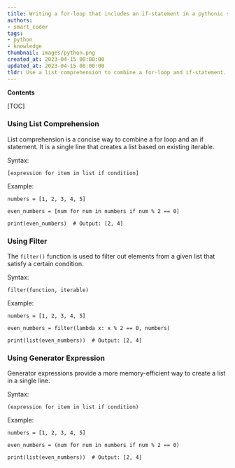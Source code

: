 ```yaml
---
title: Writing a for-loop that includes an if-statement in a pythonic style
authors:
- smart_coder
tags:
- python
- knowledge
thumbnail: images/python.png
created_at: 2023-04-15 00:00:00
updated_at: 2023-04-15 00:00:00
tldr: Use a list comprehension to combine a for-loop and if-statement.
---
```


**Contents**

[TOC]

### Using List Comprehension 
List comprehension is a concise way to combine a for loop and an if statement. It is a single line that creates a list based on existing iterable. 

Syntax: 
```
[expression for item in list if condition]
```

Example: 
```
numbers = [1, 2, 3, 4, 5]

even_numbers = [num for num in numbers if num % 2 == 0]

print(even_numbers)  # Output: [2, 4]
```

### Using Filter
The `filter()` function is used to filter out elements from a given list that satisfy a certain condition.

Syntax:
```
filter(function, iterable)
```

Example:
```
numbers = [1, 2, 3, 4, 5]

even_numbers = filter(lambda x: x % 2 == 0, numbers)

print(list(even_numbers))  # Output: [2, 4]
```

### Using Generator Expression
Generator expressions provide a more memory-efficient way to create a list in a single line.

Syntax:
```
(expression for item in list if condition)
```

Example:
```
numbers = [1, 2, 3, 4, 5]

even_numbers = (num for num in numbers if num % 2 == 0)

print(list(even_numbers))  # Output: [2, 4]
```
